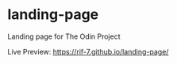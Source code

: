 # landing-page
Landing page for The Odin Project

Live Preview: https://rif-7.github.io/landing-page/

